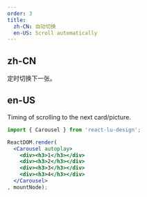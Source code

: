 ```yaml
---
order: 3
title:
  zh-CN: 自动切换
  en-US: Scroll automatically
---
```


## zh-CN

定时切换下一张。

## en-US

Timing of scrolling to the next card/picture.

````jsx
import { Carousel } from 'react-lu-design';

ReactDOM.render(
  <Carousel autoplay>
    <div><h3>1</h3></div>
    <div><h3>2</h3></div>
    <div><h3>3</h3></div>
    <div><h3>4</h3></div>
  </Carousel>
, mountNode);
````
